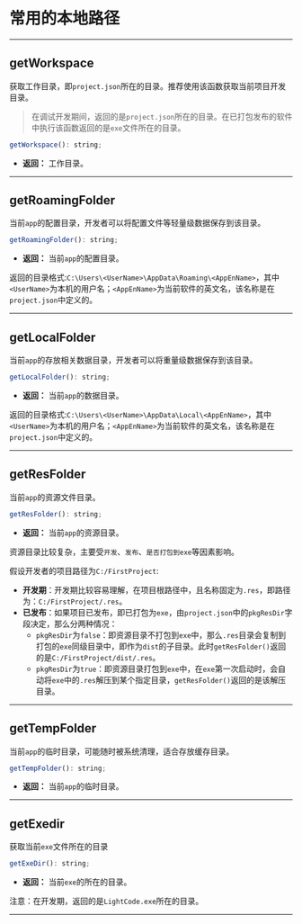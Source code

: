 # 常用的本地路径
---
## getWorkspace
获取工作目录，即`project.json`所在的目录。推荐使用该函数获取当前项目开发目录。

> 在调试开发期间，返回的是`project.json`所在的目录。在已打包发布的软件中执行该函数返回的是`exe`文件所在的目录。

```javascript
getWorkspace(): string;
```
- **返回：**  工作目录。


---

## getRoamingFolder
当前`app`的配置目录，开发者可以将配置文件等轻量级数据保存到该目录。
```javascript
getRoamingFolder(): string;
```
- **返回：** 当前`app`的配置目录。

返回的目录格式:`C:\Users\<UserName>\AppData\Roaming\<AppEnName>`，其中`<UserName>`为本机的用户名；`<AppEnName>`为当前软件的英文名，该名称是在`project.json`中定义的。

---

## getLocalFolder
当前`app`的存放相关数据目录，开发者可以将重量级数据保存到该目录。
```javascript
getLocalFolder(): string;
```
- **返回：** 当前`app`的数据目录。

返回的目录格式:`C:\Users\<UserName>\AppData\Local\<AppEnName>`，其中`<UserName>`为本机的用户名；`<AppEnName>`为当前软件的英文名，该名称是在`project.json`中定义的。

---

## getResFolder
当前`app`的资源文件目录。
```javascript
getResFolder(): string;
```
- **返回：** 当前`app`的资源目录。

资源目录比较复杂，主要受`开发`、`发布`、`是否打包到exe`等因素影响。

假设开发者的项目路径为`C:/FirstProject`:
- **开发期**：开发期比较容易理解，在项目根路径中，且名称固定为`.res`，即路径为：`C:/FirstProject/.res`。
- **已发布**：如果项目已发布，即已打包为`exe`，由`project.json`中的`pkgResDir`字段决定，那么分两种情况：
    - `pkgResDir`为`false`：即资源目录不打包到`exe`中，那么`.res`目录会复制到打包的`exe`同级目录中，即作为`dist`的子目录。此时`getResFolder()`返回的是`C:/FirstProject/dist/.res`。
    - `pkgResDir`为`true`：即资源目录打包到`exe`中，在`exe`第一次启动时，会自动将`exe`中的`.res`解压到某个指定目录，`getResFolder()`返回的是该解压目录。
---


## getTempFolder
当前`app`的临时目录，可能随时被系统清理，适合存放缓存目录。
```javascript
getTempFolder(): string;
```
- **返回：** 当前`app`的临时目录。

---

## getExedir
获取当前`exe`文件所在的目录
```javascript
getExeDir(): string;
```
- **返回：** 当前`exe`的所在的目录。

注意：在开发期，返回的是`LightCode.exe`所在的目录。

---